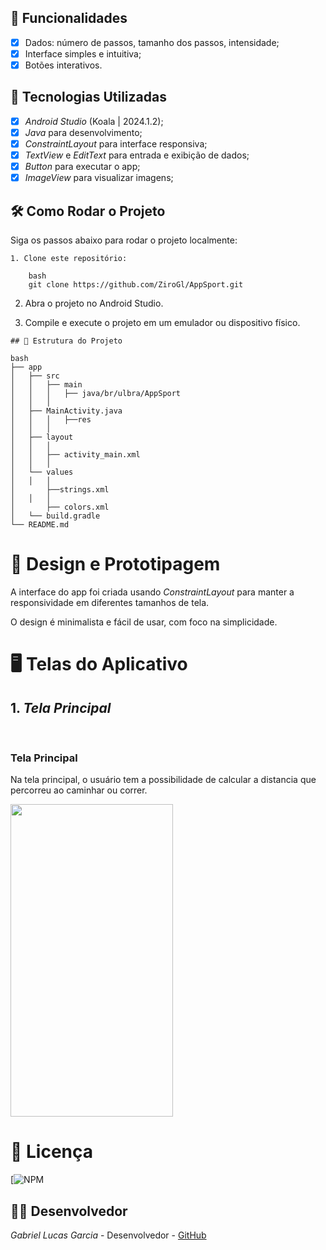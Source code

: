 ## 🔧 Funcionalidades
- [x] Dados: número de passos, tamanho dos passos, intensidade;
- [x] Interface simples e intuitiva;
- [x] Botões interativos.

## 🚀 Tecnologias Utilizadas

- [x] *Android Studio* (Koala | 2024.1.2);
- [x] *Java* para desenvolvimento;
- [x] *ConstraintLayout* para interface responsiva;
- [x] *TextView* e *EditText* para entrada e exibição de dados;
- [x] *Button*   para executar o app;
- [x] *ImageView* para visualizar imagens;

## 🛠️ Como Rodar o Projeto

Siga os passos abaixo para rodar o projeto localmente:
```
1. Clone este repositório:

    bash
    git clone https://github.com/ZiroGl/AppSport.git
```
    

2. Abra o projeto no Android Studio.

3. Compile e execute o projeto em um emulador ou dispositivo físico.

```
## 📂 Estrutura do Projeto

bash
├── app
│   ├── src
│   │   ├── main
│   │   │   ├── java/br/ulbra/AppSport
│   │   │  
│   ├── MainActivity.java         
│   │   │   ├──res
│   │   │  
│   ├── layout
│   │   │  
│   │   ├── activity_main.xml      
│   │   │  
│   └── values
│   │   │  
│       ├──strings.xml                        
│   │   │  
│       ├── colors.xml             
│   └── build.gradle               
└── README.md                      
```


 
# 🎨 Design e Prototipagem
 
A interface do app foi criada usando *ConstraintLayout* para manter a responsividade em diferentes tamanhos de tela.
 
O design é minimalista e fácil de usar, com foco na simplicidade.
 
# 🖥️ Telas do Aplicativo
 
## 1. *Tela Principal*
 <br> <h3> Tela Principal</h3>
Na tela principal, o usuário tem a possibilidade de calcular a distancia que percorreu ao caminhar ou correr.

<img src="https://github.com/user-attachments/assets/6412eaf2-bf9a-48c1-bace-a4996617fac8" width="260" height="500"/>

# 📄 Licença

[![NPM](https://github.com/ZiroGl/AppSport/blob/main/LICENSE)  

## 👨‍💻 Desenvolvedor 

*Gabriel Lucas Garcia* - Desenvolvedor - [GitHub](https://github.com/ZiroGl) 
